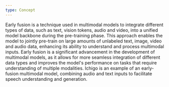 ```yaml
---
type: Concept
---
```


Early fusion is a technique used in multimodal models to integrate different types of data, such as text, vision tokens, audio and video, into a unified model backbone during the pre-training phase. This approach enables the model to jointly pre-train on large amounts of unlabeled text, image, video and audio data, enhancing its ability to understand and process multimodal inputs. Early fusion is a significant advancement in the development of multimodal models, as it allows for more seamless integration of different data types and improves the model's performance on tasks that require understanding of multiple modalities. Ichigo is an example of an early-fusion multimodal model, combining audio and text inputs to facilitate speech understanding and generation.